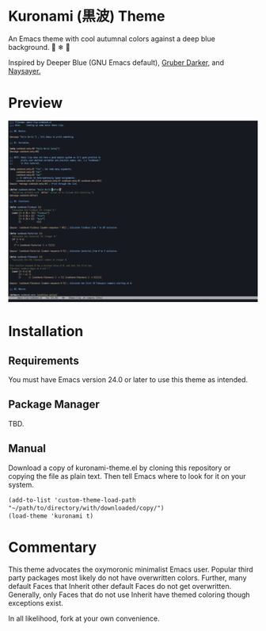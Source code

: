 # Kuronami (&#40658;&#27874;) Theme
An Emacs theme with cool autumnal colors against a deep blue background. &#127809; &#10052; &#127754;

Inspired by Deeper Blue (GNU Emacs default), [Gruber Darker,](https://github.com/rexim/gruber-darker-theme) and [Naysayer.](https://github.com/nickav/naysayer-theme.el)

# Preview
![screencap](screencap.png)

# Installation
## Requirements
You must have Emacs version 24.0 or later to use this theme as intended.

## Package Manager
TBD.

## Manual
Download a copy of kuronami-theme.el by cloning this repository or copying the
file as plain text. Then tell Emacs where to look for it on your system.

``` emacs-lisp
(add-to-list 'custom-theme-load-path "~/path/to/directory/with/downloaded/copy/")
(load-theme 'kuronami t)
```

# Commentary
This theme advocates the oxymoronic minimalist Emacs user. Popular third party
packages most likely do not have overwritten colors. Further, many default Faces
that Inherit other default Faces do not get overwritten. Generally, only Faces
that do not use Inherit have themed coloring though exceptions exist.

In all likelihood, fork at your own convenience.
